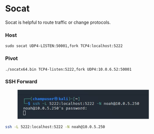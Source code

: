 # Socat

Socat is helpful to route traffic or change protocols.

### Host

```
sudo socat UDP4-LISTEN:50001,fork TCP4:localhost:5222
```

### Pivot

```
./socatx64.bin TCP4-listen:5222,fork UDP4:10.0.6.52:50001
```

### SSH Forward

<figure><img src="../.gitbook/assets/image (1) (1).png" alt=""><figcaption></figcaption></figure>

```bash
ssh -L 5222:localhost:5222 -N noah@10.0.5.250
```
